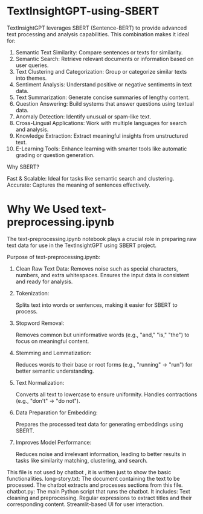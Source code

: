 # TextInsightGPT-using-SBERT
TextInsightGPT leverages SBERT (Sentence-BERT) to provide advanced text processing and analysis capabilities. This combination makes it ideal for:

1. Semantic Text Similarity: Compare sentences or texts for similarity.
2. Semantic Search: Retrieve relevant documents or information based on user queries.
3. Text Clustering and Categorization: Group or categorize similar texts into themes.
4. Sentiment Analysis: Understand positive or negative sentiments in text data.
5. Text Summarization: Generate concise summaries of lengthy content.
6. Question Answering: Build systems that answer questions using textual data.
7. Anomaly Detection: Identify unusual or spam-like text.
8. Cross-Lingual Applications: Work with multiple languages for search and analysis.
9. Knowledge Extraction: Extract meaningful insights from unstructured text.
10. E-Learning Tools: Enhance learning with smarter tools like automatic grading or question generation.



Why SBERT?

Fast & Scalable: Ideal for tasks like semantic search and clustering.
Accurate: Captures the meaning of sentences effectively.


# Why We Used text-preprocessing.ipynb 

The text-preprocessing.ipynb notebook plays a crucial role in preparing raw text data for use in the TextInsightGPT using SBERT project.



Purpose of text-preprocessing.ipynb:

1. Clean Raw Text Data:
   Removes noise such as special characters, numbers, and extra whitespaces.
   Ensures the input data is consistent and ready for analysis.

2. Tokenization:

   Splits text into words or sentences, making it easier for SBERT to process.

3. Stopword Removal:

   Removes common but uninformative words (e.g., "and," "is," "the") to focus on meaningful content.

4. Stemming and Lemmatization:

   Reduces words to their base or root forms (e.g., "running" → "run") for better semantic understanding.

5. Text Normalization:

   Converts all text to lowercase to ensure uniformity.
   Handles contractions (e.g., "don't" → "do not").

6. Data Preparation for Embedding:

   Prepares the processed text data for generating embeddings using SBERT.

7. Improves Model Performance:

   Reduces noise and irrelevant information, leading to better results in tasks like similarity matching, clustering, and search.

 This file is not used by chatbot , it is written just to show the basic functionalities.
 long-story.txt: The document containing the text to be processed. The chatbot extracts and processes sections from this file. 
 chatbot.py: The main Python script that runs the chatbot. It includes: Text cleaning and preprocessing. Regular expressions to extract titles and their corresponding content. 
 Streamlit-based UI for user interaction.
